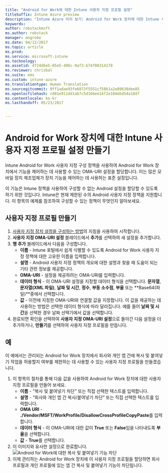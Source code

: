 ```yaml
---
title: "Android for Work에 대한 Intune 사용자 지정 프로필 설정"
titleSuffix: Intune Azure preview
description: "Intune Azure 미리 보기: Android for Work 장치에 대한 Intune 사용자 지정 프로필 설정을 만드는 방법을 알아봅니다."
keywords: 
author: robstackmsft
ms.author: robstack
manager: angrobe
ms.date: 04/12/2017
ms.topic: article
ms.prod: 
ms.service: microsoft-intune
ms.technology: 
ms.assetid: 4724d6e5-05e5-496c-9af3-b74f083141f8
ms.reviewer: chrisbal
ms.suite: ems
ms.custom: intune-azure
ms.translationtype: Human Translation
ms.sourcegitcommit: 9ff1adae93fe6873f5551cf58b1a2e89638dee85
ms.openlocfilehash: cd81e911dd1ab7c5d166ee14f2e184ebd54a18df
ms.contentlocale: ko-kr
ms.lasthandoff: 05/23/2017


---
```


# <a name="create-intune-custom-profile-settings-for-android-for-work-devices"></a>Android for Work 장치에 대한 Intune 사용자 지정 프로필 설정 만들기

Intune Android for Work 사용자 지정 구성 정책을 사용하여 Android for Work 장치에서 기능을 제어하는 데 사용할 수 있는 OMA-URI 설정을 할당합니다. 이는 많은 모바일 장치 제조업체가 장치 기능을 제어하는 데 사용하는 표준 설정입니다.

이 기능은 Intune 정책을 사용하여 구성할 수 없는 Android 설정을 할당할 수 있도록 하기 위한 것입니다. Intune은 현재 제한된 수의 Android 사용자 지정 정책을 지원합니다. 이 항목의 예제를 참조하여 구성할 수 있는 정책이 무엇인지 알아보세요.

## <a name="create-a-custom-profile"></a>사용자 지정 프로필 만들기

1. [사용자 지정 장치 설정을 구성하는 방법](custom-settings-configure.md)의 지침을 사용하여 시작합니다.
2. **사용자 지정 OMA-URI 설정** 블레이드에서 **추가**를 선택하여 새 설정을 추가합니다.
3. **행 추가** 블레이드에서 다음을 구성합니다.
    - **이름** - Intune 포털에서 쉽게 식별할 수 있도록 Android for Work 사용자 지정 정책에 대한 고유한 이름을 입력합니다.
    - **설명** - Android 사용자 지정 정책의 개요에 대한 설명과 찾을 때 도움이 되는 기타 관련 정보를 제공합니다.
    - **OMA-URI** - 설정을 제공하려는 OMA-URI를 입력합니다.
    - **데이터 형식** - 이 OMA-URI 설정을 지정할 데이터 형식을 선택합니다. **문자열**, **문자열(XML 파일)**, **날짜 및 시간**, **정수**, **부동 소수점**, **부울** 또는 **Base64(파일)**중에서 선택합니다.
    - **값** - 이전에 지정한 OMA-URI와 연결할 값을 지정합니다. 이 값을 제공하는 데 사용하는 방법은 선택한 데이터 형식에 따라 달라집니다. 예를 들어 **날짜 및 시간**을 선택한 경우 날짜 선택기에서 값을 선택합니다.
4. 완료되면 확인을 선택하여 **사용자 지정 OMA-URI 설정**으로 돌아간 다음 설정을 더 추가하거나, **만들기**를 선택하여 사용자 지정 프로필을 만듭니다.


## <a name="example"></a>예

이 예에서는 관리되는 Android for Work 장치에서 회사와 개인 앱 간에 복사 및 붙여넣기 작업을 허용할지 여부를 제한하는 데 사용할 수 있는 사용자 지정 프로필을 만들겠습니다.

1. 이 항목의 절차를 통해 다음 값을 사용하여 Android for Work 장치에 대한 사용자 지정 프로필을 만들어 보세요.
    - **이름** - "복사 및 붙여넣기 차단" 또는 직접 선택한 텍스트를 입력합니다.
    - **설명** - “회사와 개인 앱 간 복사/붙여넣기 차단” 또는 직접 선택한 텍스트를 입력합니다.
    - **OMA URI** - **./Vendor/MSFT/WorkProfile/DisallowCrossProfileCopyPaste**를 입력합니다.
    - **데이터 형식** - 이 OMA-URI에 대한 값이 **True** 또는 **False**임을 나타내도록 **부울**을 선택합니다.
    - **값** - **True**를 선택합니다.
2. 이 이미지와 유사한 설정으로 완료합니다.
![Android for Work에 대한 복사 및 붙여넣기 기능 차단](./media/custom-policy-afw-copy-paste.png)
3. 이제 관리하는 Android for Work 장치에 이 사용자 지정 프로필을 할당하면 회사 프로필과 개인 프로필에 있는 앱 간 복사 및 붙여넣기 기능이 차단됩니다.
